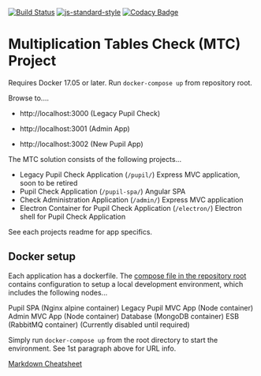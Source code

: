 [![Build Status](https://travis-ci.org/DFEAGILEDEVOPS/MTC.svg?branch=master)](https://travis-ci.org/DFEAGILEDEVOPS/MTC)
[![js-standard-style](https://img.shields.io/badge/code%20style-standard-brightgreen.svg)](http://standardjs.com)
[![Codacy Badge](https://api.codacy.com/project/badge/Grade/9f1ef3308c8c407284322926f501d537)](https://www.codacy.com/app/js_4/MTC?utm_source=github.com&amp;utm_medium=referral&amp;utm_content=DFEAGILEDEVOPS/MTC&amp;utm_campaign=Badge_Grade)

# Multiplication Tables Check (MTC) Project

Requires Docker 17.05 or later.
Run `docker-compose up` from repository root.

Browse to....

* http://localhost:3000 (Legacy Pupil Check)

* http://localhost:3001 (Admin App)

* http://localhost:3002 (New Pupil App)

The MTC solution consists of the following projects...

- Legacy Pupil Check Application (`/pupil/`) Express MVC application, soon to be retired
- Pupil Check Application (`/pupil-spa/`) Angular SPA
- Check Administration Application (`/admin/`) Express MVC application
- Electron Container for Pupil Check Application (`/electron/`) Electron shell for Pupil Check Application

See each projects readme for app specifics.

## Docker setup

Each application has a dockerfile.  The [compose file in the repository root](docker-compose.yml) contains configuration to setup a local development environment, which includes the following nodes...

Pupil SPA (Nginx alpine container)
Legacy Pupil MVC App (Node container)
Admin MVC App (Node container)
Database (MongoDB container)
ESB (RabbitMQ container) (Currently disabled until required)

Simply run `docker-compose up` from the root directory to start the environment.  See 1st paragraph above for URL info.


[Markdown Cheatsheet](https://github.com/adam-p/markdown-here/wiki/Markdown-Cheatsheet)
